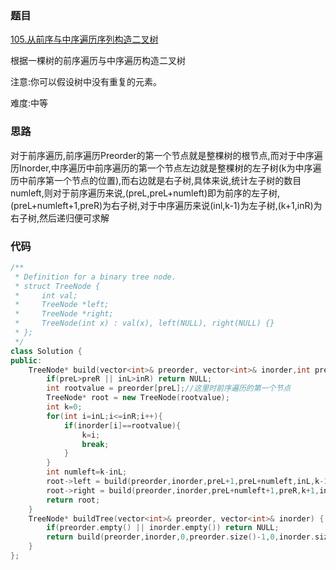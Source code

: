 ### 题目
[105.从前序与中序遍历序列构造二叉树](https://leetcode-cn.com/problems/construct-binary-tree-from-preorder-and-inorder-traversal/)

根据一棵树的前序遍历与中序遍历构造二叉树

注意:你可以假设树中没有重复的元素。

难度:中等

### 思路
对于前序遍历,前序遍历Preorder的第一个节点就是整棵树的根节点,而对于中序遍历Inorder,中序遍历中前序遍历的第一个节点左边就是整棵树的左子树(k为中序遍历中前序第一个节点的位置),而右边就是右子树,具体来说,统计左子树的数目numleft,则对于前序遍历来说,(preL,preL+numleft)即为前序的左子树,(preL+numleft+1,preR)为右子树,对于中序遍历来说(inl,k-1)为左子树,(k+1,inR)为右子树,然后递归便可求解

### 代码
```c++
/**
 * Definition for a binary tree node.
 * struct TreeNode {
 *     int val;
 *     TreeNode *left;
 *     TreeNode *right;
 *     TreeNode(int x) : val(x), left(NULL), right(NULL) {}
 * };
 */
class Solution {
public:
    TreeNode* build(vector<int>& preorder, vector<int>& inorder,int preL,int preR,int inL,int inR){
        if(preL>preR || inL>inR) return NULL;
        int rootvalue = preorder[preL];//这里时前序遍历的第一个节点
        TreeNode* root = new TreeNode(rootvalue);
        int k=0;
        for(int i=inL;i<=inR;i++){
            if(inorder[i]==rootvalue){
                k=i;
                break;
            }
        }
        int numleft=k-inL;
        root->left = build(preorder,inorder,preL+1,preL+numleft,inL,k-1);
        root->right = build(preorder,inorder,preL+numleft+1,preR,k+1,inR);
        return root;
    }
    TreeNode* buildTree(vector<int>& preorder, vector<int>& inorder) {
        if(preorder.empty() || inorder.empty()) return NULL;
        return build(preorder,inorder,0,preorder.size()-1,0,inorder.size()-1);
    }
};
```